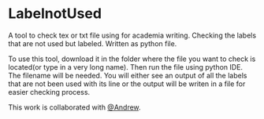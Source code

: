 # LabelnotUsed
A tool to check tex or txt file using for academia writing. Checking the labels that are not used but labeled. Written as python file.


To use this tool, download it in the folder where the file you want to check is located(or type in a very long name). Then run the file using python IDE. The filename will be needed. You will either see an output of all the labels that are not been used with its line or the output will be writen in a file for easier checking process.

This work is collaborated with [@Andrew](https://github.com/andrewhywong).

